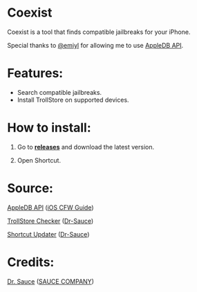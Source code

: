 # Coexist

Coexist is a tool that finds compatible jailbreaks for your iPhone.

Special thanks to [@emiyl](https://github.com/emiyl) for allowing me to use [AppleDB API](https://github.com/littlebyteorg/appledb/tree/gh-pages).

# Features:
- Search compatible jailbreaks.
- Install TrollStore on supported devices.

# How to install:

1. Go to [**releases**](https://github.com/Dr-Sauce/ReVancedNotifier/releases/latest) and download the latest version.

2. Open Shortcut.

# Source:
[AppleDB API](https://github.com/littlebyteorg/appledb/tree/gh-pages) ([iOS CFW Guide](https://ios.cfw.guide/))

[TrollStore Checker](https://github.com/dr-sauce/trollstorechecker) ([Dr-Sauce](https://github.com/Dr-Sauce))

[Shortcut Updater](https://github.com/Dr-Sauce/ShortcutUpdater) ([Dr-Sauce](https://github.com/Dr-Sauce))

# Credits:
[Dr. Sauce](https://github.com/dr-sauce) ([SAUCE COMPANY](https://m.blog.naver.com/saucecompany_))
